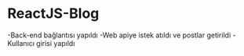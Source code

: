 # ReactJS-Blog

-Back-end bağlantısı yapıldı
-Web apiye istek atıldı ve postlar getirildi
-Kullanıcı girisi yapıldı
